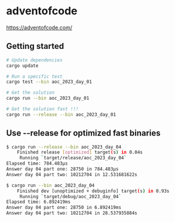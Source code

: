 # adventofcode

https://adventofcode.com/

## Getting started

```bash
# Update dependencies
cargo update

# Run a specific test
cargo test --bin aoc_2023_day_01

# Get the solution
cargo run --bin aoc_2023_day_01

# Get the solution fast !!!
cargo run --release --bin aoc_2023_day_01
```

## Use --release for optimized fast binaries

```bash
$ cargo run --release --bin aoc_2023_day_04
    Finished release [optimized] target(s) in 0.04s
     Running `target/release/aoc_2023_day_04`
Elapsed time: 784.483µs
Answer day 04 part one: 28750 in 784.483µs
Answer day 04 part two: 10212704 in 12.531681622s

$ cargo run --bin aoc_2023_day_04
    Finished dev [unoptimized + debuginfo] target(s) in 0.93s
     Running `target/debug/aoc_2023_day_04`
Elapsed time: 6.892419ms
Answer day 04 part one: 28750 in 6.892419ms
Answer day 04 part two: 10212704 in 28.537935884s
```
